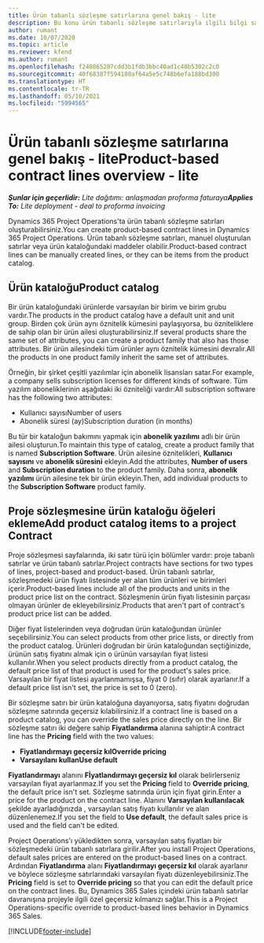 ```yaml
---
title: Ürün tabanlı sözleşme satırlarına genel bakış - lite
description: Bu konu ürün tabanlı sözleşme satırlarıyla ilgili bilgi sağlar.
author: rumant
ms.date: 10/07/2020
ms.topic: article
ms.reviewer: kfend
ms.author: rumant
ms.openlocfilehash: f248865287cdd3b1fdb3bbc40ad1c48b5302c2c0
ms.sourcegitcommit: 40f68387f594180af64a5e5c748b6efa188bd300
ms.translationtype: HT
ms.contentlocale: tr-TR
ms.lasthandoff: 05/10/2021
ms.locfileid: "5994565"
---
```

# <a name="product-based-contract-lines-overview---lite"></a><span data-ttu-id="5a448-103">Ürün tabanlı sözleşme satırlarına genel bakış - lite</span><span class="sxs-lookup"><span data-stu-id="5a448-103">Product-based contract lines overview - lite</span></span>

<span data-ttu-id="5a448-104">_**Şunlar için geçerlidir:** Lite dağıtımı: anlaşmadan proforma faturaya_</span><span class="sxs-lookup"><span data-stu-id="5a448-104">_**Applies To:** Lite deployment - deal to proforma invoicing_</span></span>

<span data-ttu-id="5a448-105">Dynamics 365 Project Operations'ta ürün tabanlı sözleşme satırları oluşturabilirsiniz.</span><span class="sxs-lookup"><span data-stu-id="5a448-105">You can create product-based contract lines in Dynamics 365 Project Operations.</span></span> <span data-ttu-id="5a448-106">Ürün tabanlı sözleşme satırları, manuel oluşturulan satırlar veya ürün kataloğundaki maddeler olabilir.</span><span class="sxs-lookup"><span data-stu-id="5a448-106">Product-based contract lines can be manually created lines, or they can be items from the product catalog.</span></span>

## <a name="product-catalog"></a><span data-ttu-id="5a448-107">Ürün kataloğu</span><span class="sxs-lookup"><span data-stu-id="5a448-107">Product catalog</span></span>

<span data-ttu-id="5a448-108">Bir ürün kataloğundaki ürünlerde varsayılan bir birim ve birim grubu vardır.</span><span class="sxs-lookup"><span data-stu-id="5a448-108">The products in the product catalog have a default unit and unit group.</span></span> <span data-ttu-id="5a448-109">Birden çok ürün aynı öznitelik kümesini paylaşıyorsa, bu özniteliklere de sahip olan bir ürün ailesi oluşturabilirsiniz.</span><span class="sxs-lookup"><span data-stu-id="5a448-109">If several products share the same set of attributes, you can create a product family that also has those attributes.</span></span> <span data-ttu-id="5a448-110">Bir ürün ailesindeki tüm ürünler aynı öznitelik kümesini devralır.</span><span class="sxs-lookup"><span data-stu-id="5a448-110">All the products in one product family inherit the same set of attributes.</span></span>

<span data-ttu-id="5a448-111">Örneğin, bir şirket çeşitli yazılımlar için abonelik lisansları satar.</span><span class="sxs-lookup"><span data-stu-id="5a448-111">For example, a company sells subscription licenses for different kinds of software.</span></span> <span data-ttu-id="5a448-112">Tüm yazılım aboneliklerinin aşağıdaki iki özniteliği vardır:</span><span class="sxs-lookup"><span data-stu-id="5a448-112">All subscription software has the following two attributes:</span></span>

- <span data-ttu-id="5a448-113">Kullanıcı sayısı</span><span class="sxs-lookup"><span data-stu-id="5a448-113">Number of users</span></span>
- <span data-ttu-id="5a448-114">Abonelik süresi (ay)</span><span class="sxs-lookup"><span data-stu-id="5a448-114">Subscription duration (in months)</span></span>

<span data-ttu-id="5a448-115">Bu tür bir kataloğun bakımını yapmak için **abonelik yazılımı** adlı bir ürün ailesi oluşturun.</span><span class="sxs-lookup"><span data-stu-id="5a448-115">To maintain this type of catalog, create a product family that is named **Subscription Software**.</span></span> <span data-ttu-id="5a448-116">Ürün ailesine öznitelikleri, **Kullanıcı sayısını** ve **abonelik süresini** ekleyin.</span><span class="sxs-lookup"><span data-stu-id="5a448-116">Add the attributes, **Number of users** and **Subscription duration** to the product family.</span></span> <span data-ttu-id="5a448-117">Daha sonra, **abonelik yazılımı** ürün ailesine tek bir ürün ekleyin.</span><span class="sxs-lookup"><span data-stu-id="5a448-117">Then, add individual products to the **Subscription Software** product family.</span></span>

## <a name="add-product-catalog-items-to-a-project-contract"></a><span data-ttu-id="5a448-118">Proje sözleşmesine ürün kataloğu öğeleri ekleme</span><span class="sxs-lookup"><span data-stu-id="5a448-118">Add product catalog items to a project Contract</span></span>

<span data-ttu-id="5a448-119">Proje sözleşmesi sayfalarında, iki satır türü için bölümler vardır: proje tabanlı satırlar ve ürün tabanlı satırlar.</span><span class="sxs-lookup"><span data-stu-id="5a448-119">Project contracts have sections for two types of lines, project-based and product-based.</span></span> <span data-ttu-id="5a448-120">Ürün tabanlı satırlar, sözleşmedeki ürün fiyatı listesinde yer alan tüm ürünleri ve birimleri içerir.</span><span class="sxs-lookup"><span data-stu-id="5a448-120">Product-based lines include all of the products and units in the product price list on the contract.</span></span> <span data-ttu-id="5a448-121">Sözleşmenin ürün fiyatı listesinin parçası olmayan ürünler de ekleyebilirsiniz.</span><span class="sxs-lookup"><span data-stu-id="5a448-121">Products that aren't part of contract's product price list can be added.</span></span>

<span data-ttu-id="5a448-122">Diğer fiyat listelerinden veya doğrudan ürün kataloğundan ürünler seçebilirsiniz.</span><span class="sxs-lookup"><span data-stu-id="5a448-122">You can select products from other price lists, or directly from the product catalog.</span></span> <span data-ttu-id="5a448-123">Ürünleri doğrudan bir ürün kataloğundan seçtiğinizde, ürünün satış fiyatını almak için o ürünün varsayılan fiyat listesi kullanılır.</span><span class="sxs-lookup"><span data-stu-id="5a448-123">When you select products directly from a product catalog, the default price list of that product is used for the product's sales price.</span></span> <span data-ttu-id="5a448-124">Varsayılan bir fiyat listesi ayarlanmamışsa, fiyat 0 (sıfır) olarak ayarlanır.</span><span class="sxs-lookup"><span data-stu-id="5a448-124">If a default price list isn't set, the price is set to 0 (zero).</span></span>

<span data-ttu-id="5a448-125">Bir sözleşme satırı bir ürün kataloğuna dayanıyorsa, satış fiyatını doğrudan sözleşme satırında geçersiz kılabilirsiniz.</span><span class="sxs-lookup"><span data-stu-id="5a448-125">If a contract line is based on a product catalog, you can override the sales price directly on the line.</span></span> <span data-ttu-id="5a448-126">Bir sözleşme satırı iki değere sahip **Fiyatlandırma** alanına sahiptir:</span><span class="sxs-lookup"><span data-stu-id="5a448-126">A contract line has the **Pricing** field with the two values:</span></span>

- <span data-ttu-id="5a448-127">**Fiyatlandırmayı geçersiz kıl**</span><span class="sxs-lookup"><span data-stu-id="5a448-127">**Override pricing**</span></span>
- <span data-ttu-id="5a448-128">**Varsayılanı kullan**</span><span class="sxs-lookup"><span data-stu-id="5a448-128">**Use default**</span></span>

<span data-ttu-id="5a448-129">**Fiyatlandırmayı** alanını **Fİyatlandırmayı geçersiz kıl** olarak belirlerseniz varsayılan fiyat ayarlanmaz.</span><span class="sxs-lookup"><span data-stu-id="5a448-129">If you set the **Pricing** field to **Override pricing**, the default price isn't set.</span></span> <span data-ttu-id="5a448-130">Sözleşme satırında ürün için fiyat girin.</span><span class="sxs-lookup"><span data-stu-id="5a448-130">Enter a price for the product on the contract line.</span></span> <span data-ttu-id="5a448-131">Alanını **Varsayılan kullanılacak** şekilde ayarladığınızda , varsayılan satış fiyatı kullanılır ve alan düzenlenemez.</span><span class="sxs-lookup"><span data-stu-id="5a448-131">If you set the field to **Use default**, the default sales price is used and the field can't be edited.</span></span>

<span data-ttu-id="5a448-132">Project Operations'ı yükledikten sonra, varsayılan satış fiyatları bir sözleşmedeki ürün tabanlı satırlara girilir.</span><span class="sxs-lookup"><span data-stu-id="5a448-132">After you install Project Operations, default sales prices are entered on the product-based lines on a contract.</span></span> <span data-ttu-id="5a448-133">Ardından **Fiyatlandırma** alanı **Fiyatlandırmayı geçersiz kıl** olarak ayarlanır ve böylece sözleşme satırlarındaki varsayılan fiyatı düzenleyebilirsiniz.</span><span class="sxs-lookup"><span data-stu-id="5a448-133">The **Pricing** field is set to **Override pricing** so that you can edit the default price on the contract lines.</span></span> <span data-ttu-id="5a448-134">Bu, Dynamics 365 Sales içindeki ürün tabanlı satırlar davranışına projeyle ilgili özel geçersiz kılmanızı sağlar.</span><span class="sxs-lookup"><span data-stu-id="5a448-134">This is a Project Operations-specific override to product-based lines behavior in Dynamics 365 Sales.</span></span>


[!INCLUDE[footer-include](../../includes/footer-banner.md)]